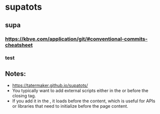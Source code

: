 # supatots
## supa
### https://kbve.com/application/git/#conventional-commits-cheatsheet
### test


## Notes:
-   https://tatermaker.github.io/supatots/
-   You typically want to add external scripts either in the <head> or before the closing </body> tag.
-   If you add it in the <head>, it loads before the content, which is useful for APIs or libraries that need to initialize before the page content.
